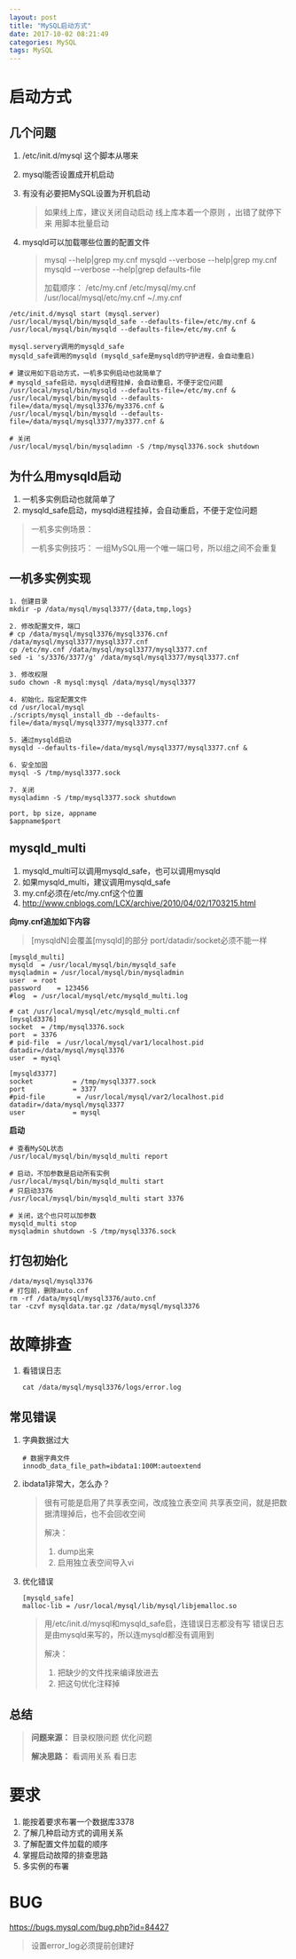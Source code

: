 ```yaml
---
layout: post
title: "MySQL启动方式"
date: 2017-10-02 08:21:49
categories: MySQL
tags: MySQL
---
```


# 启动方式

## 几个问题

1. /etc/init.d/mysql 这个脚本从哪来

2. mysql能否设置成开机启动

3. 有没有必要把MySQL设置为开机启动

   > 如果线上库，建议关闭自动启动
   > 线上库本着一个原则 ，出错了就停下来
   > 用脚本批量启动

4. mysqld可以加载哪些位置的配置文件

   > mysql --help|grep my.cnf
   > mysqld --verbose --help|grep my.cnf
   > mysqld --verbose --help|grep defaults-file
   >
   > 加载顺序：
   > /etc/my.cnf /etc/mysql/my.cnf /usr/local/mysql/etc/my.cnf ~/.my.cnf 



```shell
/etc/init.d/mysql start (mysql.server)
/usr/local/mysql/bin/mysqld_safe --defaults-file=/etc/my.cnf &
/usr/local/mysql/bin/mysqld --defaults-file=/etc/my.cnf &

mysql.servery调用的mysqld_safe
mysqld_safe调用的mysqld (mysqld_safe是mysqld的守护进程，会自动重启)

# 建议用如下启动方式，一机多实例启动也就简单了
# mysqld_safe启动，mysqld进程挂掉，会自动重启，不便于定位问题
/usr/local/mysql/bin/mysqld --defaults-file=/etc/my.cnf &
/usr/local/mysql/bin/mysqld --defaults-file=/data/mysql/mysql3376/my3376.cnf &
/usr/local/mysql/bin/mysqld --defaults-file=/data/mysql/mysql3377/my3377.cnf &

# 关闭
/usr/local/mysql/bin/mysqladimn -S /tmp/mysql3376.sock shutdown
```

## 为什么用mysqld启动

1. 一机多实例启动也就简单了
2. mysqld_safe启动，mysqld进程挂掉，会自动重启，不便于定位问题

> 一机多实例场景：
>
> 一机多实例技巧：
> 一组MySQL用一个唯一端口号，所以组之间不会重复

## 一机多实例实现

```shell
1. 创建目录
mkdir -p /data/mysql/mysql3377/{data,tmp,logs}

2. 修改配置文件，端口
# cp /data/mysql/mysql3376/mysql3376.cnf /data/mysql/mysql3377/mysql3377.cnf
cp /etc/my.cnf /data/mysql/mysql3377/mysql3377.cnf
sed -i 's/3376/3377/g' /data/mysql/mysql3377/mysql3377.cnf

3. 修改权限
sudo chown -R mysql:mysql /data/mysql/mysql3377

4. 初始化，指定配置文件
cd /usr/local/mysql
./scripts/mysql_install_db --defaults-file=/data/mysql/mysql3377/mysql3377.cnf

5. 通过mysqld启动
mysqld --defaults-file=/data/mysql/mysql3377/mysql3377.cnf &

6. 安全加固
mysql -S /tmp/mysql3377.sock

7. 关闭
mysqladimn -S /tmp/mysql3377.sock shutdown

port, bp size, appname
$appname$port
```

## mysqld_multi

1. mysqld_multi可以调用mysqld_safe，也可以调用mysqld
2. 如果mysqld_multi，建议调用mysqld_safe
3. my.cnf必须在/etc/my.cnf这个位置
4. http://www.cnblogs.com/LCX/archive/2010/04/02/1703215.html

**向my.cnf追加如下内容**

> [mysqldN]会覆盖[mysqld]的部分
> port/datadir/socket必须不能一样

```shell
[mysqld_multi]
mysqld  = /usr/local/mysql/bin/mysqld_safe
mysqladmin = /usr/local/mysql/bin/mysqladmin
user  = root
password    = 123456
#log  = /usr/local/mysql/etc/mysqld_multi.log

# cat /usr/local/mysql/etc/mysqld_multi.cnf 
[mysqld3376]
socket  = /tmp/mysql3376.sock
port  = 3376
# pid-file  = /usr/local/mysql/var1/localhost.pid
datadir=/data/mysql/mysql3376
user  = mysql
 
[mysqld3377]
socket          = /tmp/mysql3377.sock
port            = 3377
#pid-file        = /usr/local/mysql/var2/localhost.pid
datadir=/data/mysql/mysql3377
user            = mysql
```

**启动**

```shell
# 查看MySQL状态
/usr/local/mysql/bin/mysqld_multi report

# 启动，不加参数是启动所有实例
/usr/local/mysql/bin/mysqld_multi start
# 只启动3376
/usr/local/mysql/bin/mysqld_multi start 3376

# 关闭，这个也只可以加参数
mysqld_multi stop
mysqladmin shutdown -S /tmp/mysql3376.sock
```

## 打包初始化

```shell
/data/mysql/mysql3376
# 打包前，删除auto.cnf
rm -rf /data/mysql/mysql3376/auto.cnf
tar -czvf mysqldata.tar.gz /data/mysql/mysql3376
```



# 故障排查

1. 看错误日志

   ```shell
   cat /data/mysql/mysql3376/logs/error.log
   ```

## 常见错误

1. 字典数据过大

   ```shell
   # 数据字典文件
   innodb_data_file_path=ibdata1:100M:autoextend
   ```

2. ibdata1非常大，怎么办？

   > 很有可能是启用了共享表空间，改成独立表空间
   > 共享表空间，就是把数据清理掉后，也不会回收空间
   >
   > 解决：
   >
   > 1. dump出来
   > 2. 启用独立表空间导入vi

3. 优化错误

   ```shell
   [mysqld_safe]
   malloc-lib = /usr/local/mysql/lib/mysql/libjemalloc.so
   ```

   > 用/etc/init.d/mysql和mysqld_safe启，连错误日志都没有写
   > 错误日志是由mysqld来写的，所以连mysqld都没有调用到
   >
   > 解决：
   >
   > 1. 把缺少的文件找来编译放进去
   > 2. 把这句优化注释掉

## 总结

> **问题来源：**
> 目录权限问题
> 优化问题
>
> **解决思路：**
> 看调用关系
> 看日志

# 要求

1. 能按着要求布署一个数据库3378
2. 了解几种启动方式的调用关系
3. 了解配置文件加载的顺序
4. 掌握启动故障的排查思路
5. 多实例的布署


# BUG

https://bugs.mysql.com/bug.php?id=84427

> 设置error_log必须提前创建好






